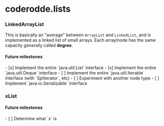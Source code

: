 # coderodde.lists
### LinkedArrayList
This is basically an "average" between `ArrayList` and `LinkedList`, and is implemented as a linked list of small arrays. Each array/node has the same capacity generally called __degree__.
<h4>Future milestones</h4>
- [x] Implement the entire `java.util.List` interface
- [x] Implement the entire `java.util.Deque` interface
- [ ] Implement the entire `java.util.Iterable` interface (with `Spliterator`, etc)
- [ ] Experiment with another node type
- [ ] Implement `java.io.Serializable` interface

### xList
<h4>Future milestones</h4>
- [ ] Determine what `x` is
